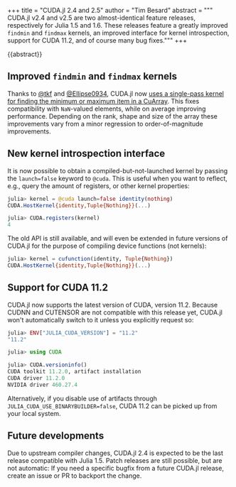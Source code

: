 +++
title = "CUDA.jl 2.4 and 2.5"
author = "Tim Besard"
abstract = """
  CUDA.jl v2.4 and v2.5 are two almost-identical feature releases, respectively for Julia
  1.5 and 1.6. These releases feature a greatly improved `findmin` and `findmax` kernels, an
  improved interface for kernel introspection, support for CUDA 11.2, and of course many bug
  fixes."""
+++

{{abstract}}


## Improved `findmin` and `findmax` kernels

Thanks to [@tkf](https://github.com/tkf) and [@Ellipse0934](https://github.com/Ellipse0934),
CUDA.jl now [uses a single-pass kernel for finding the minimum or maximum item in a
CuArray](https://github.com/JuliaGPU/CUDA.jl/pull/576). This fixes compatibility with
`NaN`-valued elements, while on average improving performance. Depending on the rank, shape
and size of the array these improvements vary from a minor regression to order-of-magnitude
improvements.


## New kernel introspection interface

It is now possible to obtain a compiled-but-not-launched kernel by passing the
`launch=false` keyword to `@cuda`. This is useful when you want to reflect, e.g., query the
amount of registers, or other kernel properties:

```julia
julia> kernel = @cuda launch=false identity(nothing)
CUDA.HostKernel{identity,Tuple{Nothing}}(...)

julia> CUDA.registers(kernel)
4
```

The old API is still available, and will even be extended in future versions of CUDA.jl for
the purpose of compiling device functions (not kernels):

```julia
julia> kernel = cufunction(identity, Tuple{Nothing})
CUDA.HostKernel{identity,Tuple{Nothing}}(...)
```


## Support for CUDA 11.2

CUDA.jl now supports the latest version of CUDA, version 11.2. Because CUDNN and CUTENSOR
are not compatible with this release yet, CUDA.jl won't automatically switch to it unless
you explicitly request so:

```julia
julia> ENV["JULIA_CUDA_VERSION"] = "11.2"
"11.2"

julia> using CUDA

julia> CUDA.versioninfo()
CUDA toolkit 11.2.0, artifact installation
CUDA driver 11.2.0
NVIDIA driver 460.27.4
```

Alternatively, if you disable use of artifacts through `JULIA_CUDA_USE_BINARYBUILDER=false`,
CUDA 11.2 can be picked up from your local system.


## Future developments

Due to upstream compiler changes, CUDA.jl 2.4 is expected to be the last release compatible
with Julia 1.5. Patch releases are still possible, but are not automatic: If you need a
specific bugfix from a future CUDA.jl release, create an issue or PR to backport the change.
